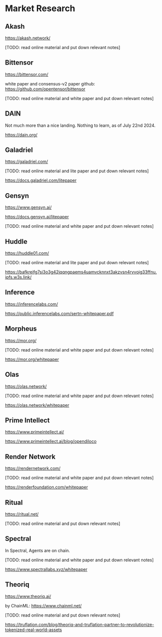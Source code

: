 # Market Research

## Akash

https://akash.network/

[TODO: read online material and put down relevant notes]

## Bittensor

https://bittensor.com/ 

white paper and consensus-v2 paper
github: https://github.com/opentensor/bittensor

[TODO: read online material and white paper and put down relevant notes]

## DAIN

Not much more than a nice landing. Nothing to learn, as of July 22nd 2024.

https://dain.org/

## Galadriel

https://galadriel.com/

[TODO: read online material and lite paper and put down relevant notes]

https://docs.galadriel.com/litepaper

## Gensyn

https://www.gensyn.ai/

https://docs.gensyn.ai/litepaper

[TODO: read online material and white paper and put down relevant notes]

## Huddle

https://huddle01.com/

[TODO: read online material and lite paper and put down relevant notes]

https://bafkreifg7si3o3g42jqqngpaems4uamvcknnxt3akzvsn4rvvoig33ffnu.ipfs.w3s.link/

## Inference

https://inferencelabs.com/

https://public.inferencelabs.com/sertn-whitepaper.pdf

## Morpheus

https://mor.org/

[TODO: read online material and white paper and put down relevant notes]

https://mor.org/whitepaper

## Olas

https://olas.network/

[TODO: read online material and white paper and put down relevant notes]

https://olas.network/whitepaper

## Prime Intellect

https://www.primeintellect.ai/

https://www.primeintellect.ai/blog/opendiloco

## Render Network

https://rendernetwork.com/

[TODO: read online material and white paper and put down relevant notes]

https://renderfoundation.com/whitepaper

## Ritual

https://ritual.net/

[TODO: read online material and put down relevant notes]

## Spectral

In Spectral, Agents are on chain.

[TODO: read online material and white paper and put down relevant notes]

https://www.spectrallabs.xyz/whitepaper

## Theoriq

https://www.theoriq.ai/

by ChainML: https://www.chainml.net/

[TODO: read online material and put down relevant notes]

https://truflation.com/blog/theoriq-and-truflation-partner-to-revolutionize-tokenized-real-world-assets
